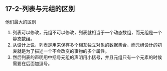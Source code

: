 ## 17-2-列表与元组的区别

他们最大的区别

1) 列表可以修改，元组不可以修改，列表就相当于一个动态数组，而元组是一个静态数组。
2) 从设计上说，列表是用来保存多个相互独立对象的数据集合，而元组设计的初衷就是为了描述一个不会改变的事物的多个属性。
3) 然后列表的声明用中括号元组的声明用小括号，并且元组只有一个元素的时候需要在后面加逗号。
